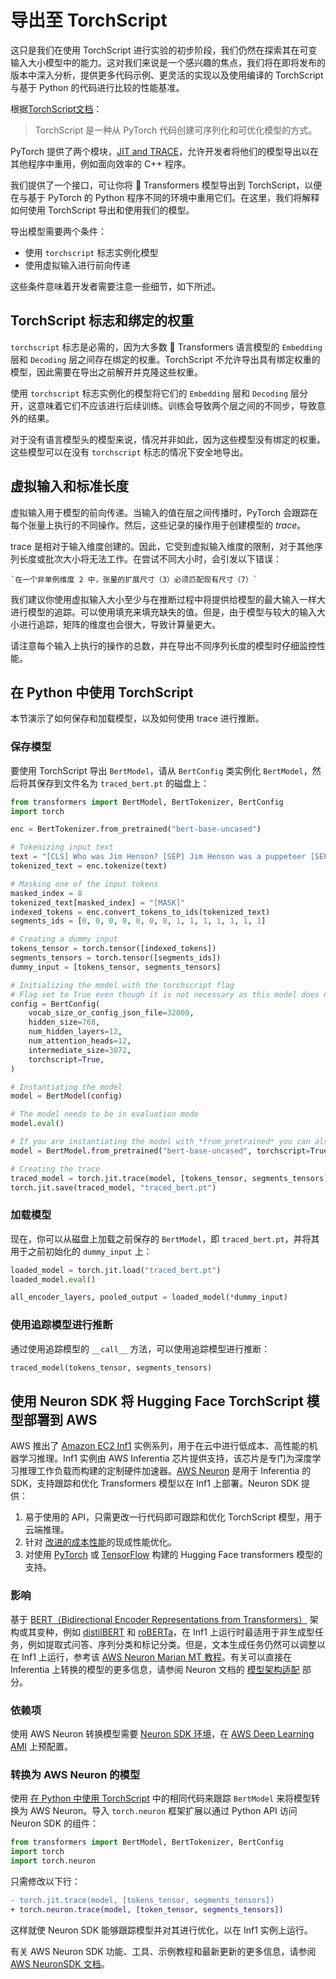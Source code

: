 <!-- 版权 2022 HuggingFace 团队。保留所有权利。

根据 Apache License，第2版 （“许可证”）获得许可；除非符合许可证，在旨在提高效率的 C + + 程序等其他程序中，你不得使用此文件。

你可以在以下网址获得许可证副本：

http://www.apache.org/licenses/LICENSE-2.0

除非适用法律要求或书面同意，根据许可证分发的软件是基于“原样”分发的，并不做任何明示或暗示的保证或条件。

请注意，该文件为 Markdown，但包含与我们的定义构建器相关的特定语法（类似于 MDX），可能无法在你的 Markdown 查看器中正确显示。

-->

# 导出至 TorchScript

<Tip>

这只是我们在使用 TorchScript 进行实验的初步阶段，我们仍然在探索其在可变输入大小模型中的能力。这对我们来说是一个感兴趣的焦点，我们将在即将发布的版本中深入分析，提供更多代码示例、更灵活的实现以及使用编译的 TorchScript 与基于 Python 的代码进行比较的性能基准。

</Tip>

根据[TorchScript文档](https://pytorch.org/docs/stable/jit.html)：

> TorchScript 是一种从 PyTorch 代码创建可序列化和可优化模型的方式。

PyTorch 提供了两个模块，[JIT and TRACE](https://pytorch.org/docs/stable/jit.html)，允许开发者将他们的模型导出以在其他程序中重用，例如面向效率的 C++ 程序。

我们提供了一个接口，可让你将 🤗 Transformers 模型导出到 TorchScript，以便在与基于 PyTorch 的 Python 程序不同的环境中重用它们。在这里，我们将解释如何使用 TorchScript 导出和使用我们的模型。

导出模型需要两个条件：

- 使用 `torchscript` 标志实例化模型
- 使用虚拟输入进行前向传递

这些条件意味着开发者需要注意一些细节，如下所述。

## TorchScript 标志和绑定的权重

`torchscript` 标志是必需的，因为大多数 🤗 Transformers 语言模型的 `Embedding` 层和 `Decoding` 层之间存在绑定的权重。TorchScript 不允许导出具有绑定权重的模型，因此需要在导出之前解开并克隆这些权重。

使用 `torchscript` 标志实例化的模型将它们的 `Embedding` 层和 `Decoding` 层分开，这意味着它们不应该进行后续训练。训练会导致两个层之间的不同步，导致意外的结果。

对于没有语言模型头的模型来说，情况并非如此，因为这些模型没有绑定的权重。这些模型可以在没有 `torchscript` 标志的情况下安全地导出。

## 虚拟输入和标准长度

虚拟输入用于模型的前向传递。当输入的值在层之间传播时，PyTorch 会跟踪在每个张量上执行的不同操作。然后，这些记录的操作用于创建模型的 *trace*。

trace 是相对于输入维度创建的。因此，它受到虚拟输入维度的限制，对于其他序列长度或批次大小将无法工作。在尝试不同大小时，会引发以下错误：

```
`在一个非单例维度 2 中，张量的扩展尺寸（3）必须匹配现有尺寸（7）`
```

我们建议你使用虚拟输入大小至少与在推断过程中将提供给模型的最大输入一样大进行模型的追踪。可以使用填充来填充缺失的值。但是，由于模型与较大的输入大小进行追踪，矩阵的维度也会很大，导致计算量更大。

请注意每个输入上执行的操作的总数，并在导出不同序列长度的模型时仔细监控性能。

## 在 Python 中使用 TorchScript

本节演示了如何保存和加载模型，以及如何使用 trace 进行推断。

### 保存模型

要使用 TorchScript 导出 `BertModel`，请从 `BertConfig` 类实例化 `BertModel`，然后将其保存到文件名为 `traced_bert.pt` 的磁盘上：

```python
from transformers import BertModel, BertTokenizer, BertConfig
import torch

enc = BertTokenizer.from_pretrained("bert-base-uncased")

# Tokenizing input text
text = "[CLS] Who was Jim Henson? [SEP] Jim Henson was a puppeteer [SEP]"
tokenized_text = enc.tokenize(text)

# Masking one of the input tokens
masked_index = 8
tokenized_text[masked_index] = "[MASK]"
indexed_tokens = enc.convert_tokens_to_ids(tokenized_text)
segments_ids = [0, 0, 0, 0, 0, 0, 0, 1, 1, 1, 1, 1, 1, 1]

# Creating a dummy input
tokens_tensor = torch.tensor([indexed_tokens])
segments_tensors = torch.tensor([segments_ids])
dummy_input = [tokens_tensor, segments_tensors]

# Initializing the model with the torchscript flag
# Flag set to True even though it is not necessary as this model does not have an LM Head.
config = BertConfig(
    vocab_size_or_config_json_file=32000,
    hidden_size=768,
    num_hidden_layers=12,
    num_attention_heads=12,
    intermediate_size=3072,
    torchscript=True,
)

# Instantiating the model
model = BertModel(config)

# The model needs to be in evaluation mode
model.eval()

# If you are instantiating the model with *from_pretrained* you can also easily set the TorchScript flag
model = BertModel.from_pretrained("bert-base-uncased", torchscript=True)

# Creating the trace
traced_model = torch.jit.trace(model, [tokens_tensor, segments_tensors])
torch.jit.save(traced_model, "traced_bert.pt")
```

### 加载模型

现在，你可以从磁盘上加载之前保存的 `BertModel`，即 `traced_bert.pt`，并将其用于之前初始化的 `dummy_input` 上：

```python
loaded_model = torch.jit.load("traced_bert.pt")
loaded_model.eval()

all_encoder_layers, pooled_output = loaded_model(*dummy_input)
```

### 使用追踪模型进行推断

通过使用追踪模型的 `__call__` 方法，可以使用追踪模型进行推断：

```python
traced_model(tokens_tensor, segments_tensors)
```

## 使用 Neuron SDK 将 Hugging Face TorchScript 模型部署到 AWS

AWS 推出了 [Amazon EC2 Inf1](https://aws.amazon.com/ec2/instance-types/inf1/) 实例系列，用于在云中进行低成本、高性能的机器学习推理。Inf1 实例由 AWS Inferentia 芯片提供支持，该芯片是专门为深度学习推理工作负载而构建的定制硬件加速器。[AWS Neuron](https://awsdocs-neuron.readthedocs-hosted.com/en/latest/#) 是用于 Inferentia 的 SDK，支持跟踪和优化 Transformers 模型以在 Inf1 上部署。Neuron SDK 提供：

1. 易于使用的 API，只需更改一行代码即可跟踪和优化 TorchScript 模型，用于云端推理。
2. 针对 [改进的成本性能](https://awsdocs-neuron.readthedocs-hosted.com/en/latest/neuron-guide/benchmark/)的现成性能优化。
3. 对使用 [PyTorch](https://awsdocs-neuron.readthedocs-hosted.com/en/latest/src/examples/pytorch/bert_tutorial/tutorial_pretrained_bert.html) 或 [TensorFlow](https://awsdocs-neuron.readthedocs-hosted.com/en/latest/src/examples/tensorflow/huggingface_bert/huggingface_bert.html) 构建的 Hugging Face transformers 模型的支持。

### 影响

基于 [BERT（Bidirectional Encoder Representations from Transformers）](https://huggingface.co/docs/transformers/main/model_doc/bert) 架构或其变种，例如 [distilBERT](https://huggingface.co/docs/transformers/main/model_doc/distilbert) 和 [roBERTa](https://huggingface.co/docs/transformers/main/model_doc/roberta)，在 Inf1 上运行时最适用于非生成型任务，例如提取式问答、序列分类和标记分类。但是，文本生成任务仍然可以调整以在 Inf1 上运行，参考该 [AWS Neuron Marian MT 教程](https://awsdocs-neuron.readthedocs-hosted.com/en/latest/src/examples/pytorch/transformers-marianmt.html)。有关可以直接在 Inferentia 上转换的模型的更多信息，请参阅 Neuron 文档的 [模型架构适配](https://awsdocs-neuron.readthedocs-hosted.com/en/latest/neuron-guide/models/models-inferentia.html#models-inferentia) 部分。

### 依赖项

使用 AWS Neuron 转换模型需要 [Neuron SDK 环境](https://awsdocs-neuron.readthedocs-hosted.com/en/latest/neuron-guide/neuron-frameworks/pytorch-neuron/index.html#installation-guide)，在 [AWS Deep Learning AMI](https://docs.aws.amazon.com/dlami/latest/devguide/tutorial-inferentia-launching.html) 上预配置。

### 转换为 AWS Neuron 的模型

使用 [在 Python 中使用 TorchScript](torchscript.md#在-python-中使用-torchscript) 中的相同代码来跟踪 `BertModel` 来将模型转换为 AWS Neuron。导入 `torch.neuron` 框架扩展以通过 Python API 访问 Neuron SDK 的组件：

```python
from transformers import BertModel, BertTokenizer, BertConfig
import torch
import torch.neuron
```

只需修改以下行：

```diff
- torch.jit.trace(model, [tokens_tensor, segments_tensors])
+ torch.neuron.trace(model, [token_tensor, segments_tensors])
```

这样就使 Neuron SDK 能够跟踪模型并对其进行优化，以在 Inf1 实例上运行。

有关 AWS Neuron SDK 功能、工具、示例教程和最新更新的更多信息，请参阅 [AWS NeuronSDK 文档](https://awsdocs-neuron.readthedocs-hosted.com/en/latest/index.html)。